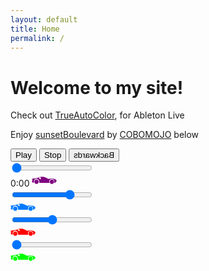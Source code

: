 ```yaml
---
layout: default
title: Home
permalink: /
---
```

<div class="night-overlay">
    <div class="stars"></div>
    <div class="twinkling"></div>
</div>
<div class="bg">
    <div class="content">
        <h1>Welcome to my site!</h1>
        <p>Check out <a href="https://coryboris.gumroad.com/l/TrueAutoColor">TrueAutoColor</a>, for Ableton Live</p>
        <p>Enjoy <a href="https://cobomojo.bandcamp.com/track/sunsetboulevard">sunsetBoulevard</a> by <a href="https://open.spotify.com/artist/4M0W39F23Xi5aRNFCOj4xE?si=lRPQQpr0RKyWAcsjICrjxQ">COBOMOJO</a> below</p>
    </div>
    <div class="audio-container">
        <div class="control-container">
            <button id="playPauseButton">Play</button>
            <button id="stopButton">Stop</button>
            <button id="reverseButton" style="transform: scaleX(-1)">Backwards</button>
        </div>
        <!-- <audio id="audioPlayer" src="{{ site.baseurl }}/assets/audio/sunsetBoulevard.mp3"></audio> -->
        <div class="time-slider-container">
            <div class="road">
                <input type="range" id="timeSlider" min="0" max="100" value="0">
                <div class="purple-car">
                    <span class="time-label">0:00</span>
                    <svg version="1.1" xmlns="http://www.w3.org/2000/svg" viewBox="0 0 122.88 35.03" width="40" height="20">
                        <path class="st0" d="M99.42,13.57c5.93,0,10.73,4.8,10.73,10.73c0,5.93-4.8,10.73-10.73,10.73s-10.73-4.8-10.73-10.73 C88.69,18.37,93.49,13.57,99.42,13.57L99.42,13.57z M79.05,5c-0.59,1.27-1.06,2.69-1.42,4.23c-0.82,2.57,0.39,3.11,3.19,2.06 c2.06-1.23,4.12-2.47,6.18-3.7c1.05-0.74,1.55-1.47,1.38-2.19c-0.34-1.42-3.08-2.16-5.33-2.6C80.19,2.23,80.39,2.11,79.05,5 L79.05,5z M23.86,19.31c2.75,0,4.99,2.23,4.99,4.99c0,2.75-2.23,4.99-4.99,4.99c-2.75,0-4.99-2.23-4.99-4.99 C18.87,21.54,21.1,19.31,23.86,19.31L23.86,19.31z M99.42,19.31c2.75,0,4.99,2.23,4.99,4.99c0,2.75-2.23,4.99-4.99,4.99 c-2.75,0-4.99-2.23-4.99-4.99C94.43,21.54,96.66,19.31,99.42,19.31L99.42,19.31z M46.14,12.5c2.77-2.97,5.97-4.9,9.67-6.76 c8.1-4.08,13.06-3.58,21.66-3.58l-2.89,7.5c-1.21,1.6-2.58,2.73-4.66,2.84H46.14L46.14,12.5z M23.86,13.57 c5.93,0,10.73,4.8,10.73,10.73c0,5.93-4.8,10.73-10.73,10.73s-10.73-4.8-10.73-10.73C13.13,18.37,17.93,13.57,23.86,13.57 L23.86,13.57z M40.82,10.3c3.52-2.19,7.35-4.15,11.59-5.82c12.91-5.09,22.78-6,36.32-1.9c4.08,1.55,8.16,3.1,12.24,4.06 c4.03,0.96,21.48,1.88,21.91,4.81l-4.31,5.15c1.57,1.36,2.85,3.03,3.32,5.64c-0.13,1.61-0.57,2.96-1.33,4.04 c-1.29,1.85-5.07,3.76-7.11,2.67c-0.65-0.35-1.02-1.05-1.01-2.24c0.06-23.9-28.79-21.18-26.62,2.82H35.48 C44.8,5.49,5.04,5.4,12.1,28.7C9.62,31.38,3.77,27.34,0,18.75c1.03-1.02,2.16-1.99,3.42-2.89c-0.06-0.05,0.06,0.19-0.15-0.17 c-0.21-0.36,0.51-1.87,1.99-2.74C13.02,8.4,31.73,8.52,40.82,10.3L40.82,10.3z" transform="translate(122.88,0) scale(-1,1)" fill="#800080" />
                    </svg>
                </div>
            </div>
        </div>
        <div class="volume-slider-container">
            <div class="road">
                <input type="range" id="volumeSlider" min="0" max="100" value="75">
                <div class="car">
                    <svg version="1.1" xmlns="http://www.w3.org/2000/svg" viewBox="0 0 122.88 35.03" width="40" height="20">
                        <path class="st0" d="M99.42,13.57c5.93,0,10.73,4.8,10.73,10.73c0,5.93-4.8,10.73-10.73,10.73s-10.73-4.8-10.73-10.73 C88.69,18.37,93.49,13.57,99.42,13.57L99.42,13.57z M79.05,5c-0.59,1.27-1.06,2.69-1.42,4.23c-0.82,2.57,0.39,3.11,3.19,2.06 c2.06-1.23,4.12-2.47,6.18-3.7c1.05-0.74,1.55-1.47,1.38-2.19c-0.34-1.42-3.08-2.16-5.33-2.6C80.19,2.23,80.39,2.11,79.05,5 L79.05,5z M23.86,19.31c2.75,0,4.99,2.23,4.99,4.99c0,2.75-2.23,4.99-4.99,4.99c-2.75,0-4.99-2.23-4.99-4.99 C18.87,21.54,21.1,19.31,23.86,19.31L23.86,19.31z M99.42,19.31c2.75,0,4.99,2.23,4.99,4.99c0,2.75-2.23,4.99-4.99,4.99 c-2.75,0-4.99-2.23-4.99-4.99C94.43,21.54,96.66,19.31,99.42,19.31L99.42,19.31z M46.14,12.5c2.77-2.97,5.97-4.9,9.67-6.76 c8.1-4.08,13.06-3.58,21.66-3.58l-2.89,7.5c-1.21,1.6-2.58,2.73-4.66,2.84H46.14L46.14,12.5z M23.86,13.57 c5.93,0,10.73,4.8,10.73,10.73c0,5.93-4.8,10.73-10.73,10.73s-10.73-4.8-10.73-10.73C13.13,18.37,17.93,13.57,23.86,13.57 L23.86,13.57z M40.82,10.3c3.52-2.19,7.35-4.15,11.59-5.82c12.91-5.09,22.78-6,36.32-1.9c4.08,1.55,8.16,3.1,12.24,4.06 c4.03,0.96,21.48,1.88,21.91,4.81l-4.31,5.15c1.57,1.36,2.85,3.03,3.32,5.64c-0.13,1.61-0.57,2.96-1.33,4.04 c-1.29,1.85-5.07,3.76-7.11,2.67c-0.65-0.35-1.02-1.05-1.01-2.24c0.06-23.9-28.79-21.18-26.62,2.82H35.48 C44.8,5.49,5.04,5.4,12.1,28.7C9.62,31.38,3.77,27.34,0,18.75c1.03-1.02,2.16-1.99,3.42-2.89c-0.06-0.05,0.06,0.19-0.15-0.17 c-0.21-0.36,0.51-1.87,1.99-2.74C13.02,8.4,31.73,8.52,40.82,10.3L40.82,10.3z" transform="translate(122.88,0) scale(-1,1)" fill="#007bff"/>
                    </svg>
                </div>
            </div>
        </div>
        <div class="speed-slider-container">
            <div class="road">
                <input type="range" id="speedSlider" min="50" max="150" value="100">
                <div class="red-car">
                    <svg version="1.1" xmlns="http://www.w3.org/2000/svg" viewBox="0 0 122.88 35.03" width="40" height="20">
                        <path class="st0" d="M99.42,13.57c5.93,0,10.73,4.8,10.73,10.73c0,5.93-4.8,10.73-10.73,10.73s-10.73-4.8-10.73-10.73 C88.69,18.37,93.49,13.57,99.42,13.57L99.42,13.57z M79.05,5c-0.59,1.27-1.06,2.69-1.42,4.23c-0.82,2.57,0.39,3.11,3.19,2.06 c2.06-1.23,4.12-2.47,6.18-3.7c1.05-0.74,1.55-1.47,1.38-2.19c-0.34-1.42-3.08-2.16-5.33-2.6C80.19,2.23,80.39,2.11,79.05,5 L79.05,5z M23.86,19.31c2.75,0,4.99,2.23,4.99,4.99c0,2.75-2.23,4.99-4.99,4.99c-2.75,0-4.99-2.23-4.99-4.99 C18.87,21.54,21.1,19.31,23.86,19.31L23.86,19.31z M99.42,19.31c2.75,0,4.99,2.23,4.99,4.99c0,2.75-2.23,4.99-4.99,4.99 c-2.75,0-4.99-2.23-4.99-4.99C94.43,21.54,96.66,19.31,99.42,19.31L99.42,19.31z M46.14,12.5c2.77-2.97,5.97-4.9,9.67-6.76 c8.1-4.08,13.06-3.58,21.66-3.58l-2.89,7.5c-1.21,1.6-2.58,2.73-4.66,2.84H46.14L46.14,12.5z M23.86,13.57 c5.93,0,10.73,4.8,10.73,10.73c0,5.93-4.8,10.73-10.73,10.73s-10.73-4.8-10.73-10.73C13.13,18.37,17.93,13.57,23.86,13.57 L23.86,13.57z M40.82,10.3c3.52-2.19,7.35-4.15,11.59-5.82c12.91-5.09,22.78-6,36.32-1.9c4.08,1.55,8.16,3.1,12.24,4.06 c4.03,0.96,21.48,1.88,21.91,4.81l-4.31,5.15c1.57,1.36,2.85,3.03,3.32,5.64c-0.13,1.61-0.57,2.96-1.33,4.04 c-1.29,1.85-5.07,3.76-7.11,2.67c-0.65-0.35-1.02-1.05-1.01-2.24c0.06-23.9-28.79-21.18-26.62,2.82H35.48 C44.8,5.49,5.04,5.4,12.1,28.7C9.62,31.38,3.77,27.34,0,18.75c1.03-1.02,2.16-1.99,3.42-2.89c-0.06-0.05,0.06,0.19-0.15-0.17 c-0.21-0.36,0.51-1.87,1.99-2.74C13.02,8.4,31.73,8.52,40.82,10.3L40.82,10.3z" transform="translate(122.88,0) scale(-1,1)" fill="#ff0000"/>
                    </svg>
                </div>
            </div>
        </div>
        <div class="reverb-slider-container">
            <div class="road">
                <input type="range" id="reverbSlider" min="0" max="100" value="0">
                <div class="green-car">
                    <svg version="1.1" xmlns="http://www.w3.org/2000/svg" viewBox="0 0 122.88 35.03" width="40" height="20">
                        <path class="st0" d="M99.42,13.57c5.93,0,10.73,4.8,10.73,10.73c0,5.93-4.8,10.73-10.73,10.73s-10.73-4.8-10.73-10.73 C88.69,18.37,93.49,13.57,99.42,13.57L99.42,13.57z M79.05,5c-0.59,1.27-1.06,2.69-1.42,4.23c-0.82,2.57,0.39,3.11,3.19,2.06 c2.06-1.23,4.12-2.47,6.18-3.7c1.05-0.74,1.55-1.47,1.38-2.19c-0.34-1.42-3.08-2.16-5.33-2.6C80.19,2.23,80.39,2.11,79.05,5 L79.05,5z M23.86,19.31c2.75,0,4.99,2.23,4.99,4.99c0,2.75-2.23,4.99-4.99,4.99c-2.75,0-4.99-2.23-4.99-4.99 C18.87,21.54,21.1,19.31,23.86,19.31L23.86,19.31z M99.42,19.31c2.75,0,4.99,2.23,4.99,4.99c0,2.75-2.23,4.99-4.99,4.99 c-2.75,0-4.99-2.23-4.99-4.99C94.43,21.54,96.66,19.31,99.42,19.31L99.42,19.31z M46.14,12.5c2.77-2.97,5.97-4.9,9.67-6.76 c8.1-4.08,13.06-3.58,21.66-3.58l-2.89,7.5c-1.21,1.6-2.58,2.73-4.66,2.84H46.14L46.14,12.5z M23.86,13.57 c5.93,0,10.73,4.8,10.73,10.73c0,5.93-4.8,10.73-10.73,10.73s-10.73-4.8-10.73-10.73C13.13,18.37,17.93,13.57,23.86,13.57 L23.86,13.57z M40.82,10.3c3.52-2.19,7.35-4.15,11.59-5.82c12.91-5.09,22.78-6,36.32-1.9c4.08,1.55,8.16,3.1,12.24,4.06 c4.03,0.96,21.48,1.88,21.91,4.81l-4.31,5.15c1.57,1.36,2.85,3.03,3.32,5.64c-0.13,1.61-0.57,2.96-1.33,4.04 c-1.29,1.85-5.07,3.76-7.11,2.67c-0.65-0.35-1.02-1.05-1.01-2.24c0.06-23.9-28.79-21.18-26.62,2.82H35.48 C44.8,5.49,5.04,5.4,12.1,28.7C9.62,31.38,3.77,27.34,0,18.75c1.03-1.02,2.16-1.99,3.42-2.89c-0.06-0.05,0.06,0.19-0.15-0.17 c-0.21-0.36,0.51-1.87,1.99-2.74C13.02,8.4,31.73,8.52,40.82,10.3L40.82,10.3z" transform="translate(122.88,0) scale(-1,1)" fill="#00ff00" />
                    </svg>
                </div>
            </div>
        </div>
    </div>
</div>

<div id="nightOverlay" style="position: fixed; top: 0; left: 0; right: 0; bottom: 0; background: black; opacity: 0; pointer-events: none; transition: opacity 0.3s ease; z-index: 1;"></div>

<script src="{{ site.baseurl }}/assets/js/audio-control.js" defer></script>


